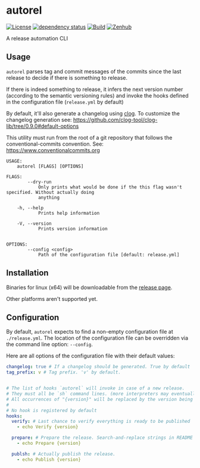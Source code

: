 # autorel

[![License](https://img.shields.io/github/license/jcornaz/autorel)](https://github.com/jcornaz/autorel/blob/main/LICENSE)
[![dependency status](https://deps.rs/repo/github/jcornaz/autorel/status.svg)](https://deps.rs/repo/github/jcornaz/autorel)
[![Build](https://github.com/jcornaz/autorel/actions/workflows/build.yml/badge.svg)](https://github.com/jcornaz/autorel/actions/workflows/build.yml)
[![Zenhub](https://img.shields.io/badge/workspace-zenhub-%236061be)](https://app.zenhub.com/workspaces/autorel-60980eaac1cd55000f3de46b/board)

A release automation CLI

## Usage

`autorel` parses tag and commit messages of the commits since the last release to decide if there is something to
release.

If there is indeed something to release, it infers the next version number (according to the semantic versioning rules)
and invoke the hooks defined in the configuration file (`release.yml` by default)

By default, it'll also generate a changelog using [clog](https://github.com/clog-cli). To customize the changelog
generation see: https://github.com/clog-tool/clog-lib/tree/0.9.0#default-options

This utility must run from the root of a git repository that follows the conventional-commits convention.
See: https://www.conventionalcommits.org

```
USAGE:
    autorel [FLAGS] [OPTIONS]

FLAGS:
        --dry-run
            Only prints what would be done if the this flag wasn't specified. Without actually doing
            anything

    -h, --help
            Prints help information

    -V, --version
            Prints version information


OPTIONS:
        --config <config>
            Path of the configuration file [default: release.yml]
```

## Installation

Binaries for linux (x64) will be downloadable from the [release page](https://github.com/jcornaz/autorel/releases).

Other platforms aren't supported yet.

## Configuration

By default, `autorel` expects to find a non-empty configuration file at `./release.yml`. The location of the
configuration file can be overridden via the command line option: `--config`.

Here are all options of the configuration file with their default values:

```yaml
changelog: true # If a changelog should be generated. True by default
tag_prefix: v # Tag prefix. 'v' by default.


# The list of hooks `autorel` will invoke in case of a new release.
# They must all be `sh` command lines. (more interpreters may eventually be supported in the future)
# All occurrences of "{version}" will be replaced by the version being released.
# 
# No hook is registered by default
hooks:
  verify: # Last chance to verify everything is ready to be published 
    - echo Verify {version}

  prepare: # Prepare the release. Search-and-replace strings in README and docs for example.
    - echo Prepare {version}

  publsh: # Actually publish the release.
    - echo Publish {version}
```
